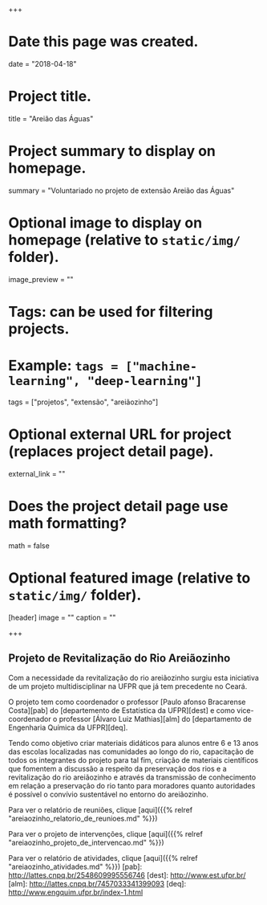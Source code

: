 +++
# Date this page was created.
date = "2018-04-18"

# Project title.
title = "Areião das Águas"

# Project summary to display on homepage.
summary = "Voluntariado no projeto de extensão Areião das Águas"

# Optional image to display on homepage (relative to `static/img/` folder).
image_preview = ""

# Tags: can be used for filtering projects.
# Example: `tags = ["machine-learning", "deep-learning"]`
tags = ["projetos", "extensão", "areiãozinho"]

# Optional external URL for project (replaces project detail page).
external_link = ""

# Does the project detail page use math formatting?
math = false

# Optional featured image (relative to `static/img/` folder).
[header]
image = ""
caption = ""

+++

## Projeto de Revitalização do Rio Areiãozinho

Com a necessidade da revitalização do rio areiãozinho surgiu esta iniciativa 
de um projeto multidisciplinar na UFPR que já tem precedente no Ceará. 

O projeto tem como coordenador o professor [Paulo afonso Bracarense Costa][pab]
do [departemento de Estatística da UFPR][dest] e como vice-coordenador o professor
[Álvaro Luiz Mathias][alm] do [departamento de Engenharia Química da UFPR][deq].

Tendo como objetivo criar materiais didáticos para alunos entre 6 e 13 anos 
das escolas localizadas nas comunidades ao longo do rio, capacitação de 
todos os integrantes do projeto para tal fim, criação de materiais científicos 
que fomentem a discussão a respeito da preservação dos rios e a revitalização 
do rio areiãozinho e através da transmissão de conhecimento em relação a 
preservação do rio tanto para moradores quanto autoridades é possível o 
convívio sustentável no entorno do areiãozinho.

Para ver o relatório de reuniões, clique [aqui]({{% relref "areiaozinho_relatorio_de_reunioes.md" %}})

Para ver o projeto de intervenções, clique [aqui]({{% relref "areiaozinho_projeto_de_intervencao.md" %}})

Para ver o relatório de atividades, clique [aqui]({{% relref "areiaozinho_atividades.md" %}})
[pab]: http://lattes.cnpq.br/2548609995556746
[dest]: http://www.est.ufpr.br/
[alm]: http://lattes.cnpq.br/7457033341399093
[deq]: http://www.engquim.ufpr.br/index-1.html
